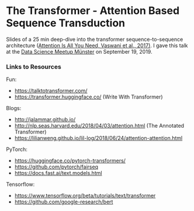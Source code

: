 # The Transformer - Attention Based Sequence Transduction

Slides of a 25 min deep-dive into the transformer sequence-to-sequence architecture 
([Attention Is All You Need, Vaswani et al., 2017)](https://arxiv.org/abs/1706.03762). I gave this talk 
at the [Data Science Meetup Münster](https://www.meetup.com/de-DE/Data-Science-Meetup-Muenster/) 
on September 19, 2019.

### Links to Resources

Fun:

- https://talktotransformer.com/
- https://transformer.huggingface.co/ (Write With Transformer)

Blogs:

- http://jalammar.github.io/
- http://nlp.seas.harvard.edu/2018/04/03/attention.html (The Annotated Transformer)
- https://lilianweng.github.io/lil-log/2018/06/24/attention-attention.html

PyTorch:

- https://huggingface.co/pytorch-transformers/
- https://github.com/pytorch/fairseq
- https://docs.fast.ai/text.models.html

Tensorflow:

- https://www.tensorflow.org/beta/tutorials/text/transformer
- https://github.com/google-research/bert
